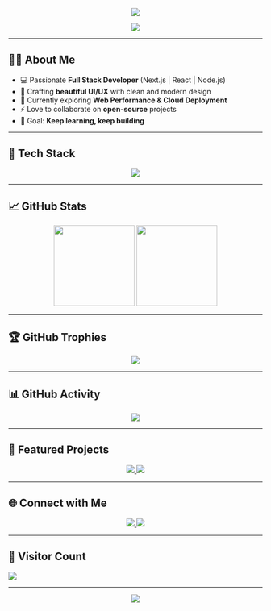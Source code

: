 <!-- Banner / Header -->
<p align="center">
  <img src="https://capsule-render.vercel.app/api?type=waving&color=gradient&height=200&section=header&text=Hi%20I'm%20Sayan%20Rakshit%20👨‍💻&fontSize=40&fontAlignY=35&animation=fadeIn&desc=Software%20Developer&descAlignY=55&descAlign=50"/>
</p>

<!-- Typing Animation -->
<p align="center">
  <a href="https://git.io/typing-svg">
    <img src="https://readme-typing-svg.herokuapp.com?font=Fira+Code&size=22&duration=3000&pause=1000&color=F75C7E&center=true&vCenter=true&width=600&lines=Full+Stack+JavaScript+Developer;Building+Scalable+and+Modern+Web+Apps;Always+Learning+New+Things+🚀" />
  </a>
</p>

---

## 🧑‍💻 About Me

- 💻 Passionate **Full Stack Developer** (Next.js | React | Node.js)
- 🎨 Crafting **beautiful UI/UX** with clean and modern design
- 🌱 Currently exploring **Web Performance & Cloud Deployment**
- ⚡ Love to collaborate on **open-source** projects
- 🎯 Goal: **Keep learning, keep building**

---

## 🚀 Tech Stack

<p align="center">
  <img src="https://skillicons.dev/icons?i=js,ts,react,nextjs,nodejs,express,tailwind,html,css,git,github,mongodb,mysql,vite,vscode,python,bootstrap,ubuntu,postman,npm" />
</p>

---

## 📈 GitHub Stats

<p align="center">
  <img src="https://github-readme-stats.vercel.app/api?username=sayandotdev&show_icons=true&theme=tokyonight" height="160"/>
  <img src="https://github-readme-stats.vercel.app/api/top-langs/?username=sayandotdev&layout=compact&theme=tokyonight" height="160"/>
</p>

---

## 🏆 GitHub Trophies

<p align="center">
  <img src="https://github-profile-trophy.vercel.app/?username=sayandotdev&theme=onedark&row=1&column=7" />
</p>

---

## 📊 GitHub Activity

<p align="center">
  <img src="https://github-readme-activity-graph.vercel.app/graph?username=sayandotdev&theme=react-dark&hide_border=true&area=true" />
</p>

---

## 📂 Featured Projects

<p align="center">
<a href="https://github.com/sayandotdev/PROJECT_2">
    <img src="https://github-readme-stats.vercel.app/api/pin/?username=sayandotdev&repo=Tokenizer&theme=tokyonight" />
  </a>
  <a href="https://github.com/sayandotdev/PROJECT_1">
    <img src="https://github-readme-stats.vercel.app/api/pin/?username=sayandotdev&repo=browser-form-fillup-automation&theme=tokyonight" />
  </a>
</p>

---

## 🌐 Connect with Me

<p align="center">
  <a href="https://linkedin.com/in/sayandotdev" target="_blank">
    <img src="https://img.shields.io/badge/LinkedIn-%230077B5.svg?&style=for-the-badge&logo=linkedin&logoColor=white"/>
  </a>
  <a href="https://twitter.com/sayandotdev" target="_blank">
    <img src="https://img.shields.io/badge/Twitter-%231DA1F2.svg?&style=for-the-badge&logo=twitter&logoColor=white"/>
  </a>
</p>

---

## 👀 Visitor Count

<p align="left">
  <img src="https://komarev.com/ghpvc/?username=sayandotdev&style=for-the-badge&color=blue" />
</p>

---

<!-- Footer -->
<p align="center">
  <img src="https://capsule-render.vercel.app/api?type=waving&color=gradient&height=120&section=footer"/>
</p>
